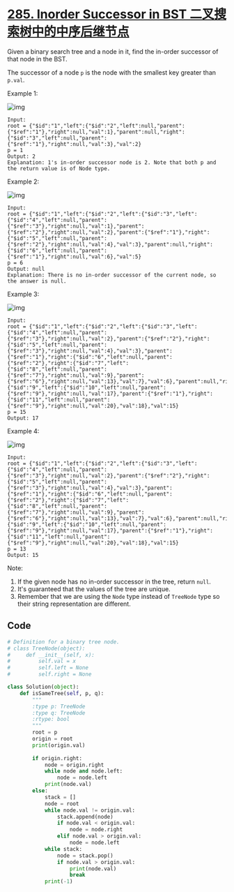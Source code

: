 # [285. Inorder Successor in BST 二叉搜索树中的中序后继节点](https://www.cnblogs.com/grandyang/p/5306162.html)

Given a binary search tree and a node in it, find the in-order successor of that node in the BST.

The successor of a node `p` is the node with the smallest key greater than `p.val`.

 

Example 1:

![img](https://assets.leetcode.com/uploads/2019/01/23/285_example_1.PNG)

```
Input: 
root = {"$id":"1","left":{"$id":"2","left":null,"parent":{"$ref":"1"},"right":null,"val":1},"parent":null,"right":{"$id":"3","left":null,"parent":{"$ref":"1"},"right":null,"val":3},"val":2}
p = 1
Output: 2
Explanation: 1's in-order successor node is 2. Note that both p and the return value is of Node type.
```

Example 2:

![img](https://assets.leetcode.com/uploads/2019/01/23/285_example_2.PNG)

```
Input: 
root = {"$id":"1","left":{"$id":"2","left":{"$id":"3","left":{"$id":"4","left":null,"parent":{"$ref":"3"},"right":null,"val":1},"parent":{"$ref":"2"},"right":null,"val":2},"parent":{"$ref":"1"},"right":{"$id":"5","left":null,"parent":{"$ref":"2"},"right":null,"val":4},"val":3},"parent":null,"right":{"$id":"6","left":null,"parent":{"$ref":"1"},"right":null,"val":6},"val":5}
p = 6
Output: null
Explanation: There is no in-order successor of the current node, so the answer is null.
```

Example 3:

![img](https://assets.leetcode.com/uploads/2019/02/02/285_example_34.PNG)

```
Input: 
root = {"$id":"1","left":{"$id":"2","left":{"$id":"3","left":{"$id":"4","left":null,"parent":{"$ref":"3"},"right":null,"val":2},"parent":{"$ref":"2"},"right":{"$id":"5","left":null,"parent":{"$ref":"3"},"right":null,"val":4},"val":3},"parent":{"$ref":"1"},"right":{"$id":"6","left":null,"parent":{"$ref":"2"},"right":{"$id":"7","left":{"$id":"8","left":null,"parent":{"$ref":"7"},"right":null,"val":9},"parent":{"$ref":"6"},"right":null,"val":13},"val":7},"val":6},"parent":null,"right":{"$id":"9","left":{"$id":"10","left":null,"parent":{"$ref":"9"},"right":null,"val":17},"parent":{"$ref":"1"},"right":{"$id":"11","left":null,"parent":{"$ref":"9"},"right":null,"val":20},"val":18},"val":15}
p = 15
Output: 17
```

Example 4:

![img](https://assets.leetcode.com/uploads/2019/02/02/285_example_34.PNG)

```
Input: 
root = {"$id":"1","left":{"$id":"2","left":{"$id":"3","left":{"$id":"4","left":null,"parent":{"$ref":"3"},"right":null,"val":2},"parent":{"$ref":"2"},"right":{"$id":"5","left":null,"parent":{"$ref":"3"},"right":null,"val":4},"val":3},"parent":{"$ref":"1"},"right":{"$id":"6","left":null,"parent":{"$ref":"2"},"right":{"$id":"7","left":{"$id":"8","left":null,"parent":{"$ref":"7"},"right":null,"val":9},"parent":{"$ref":"6"},"right":null,"val":13},"val":7},"val":6},"parent":null,"right":{"$id":"9","left":{"$id":"10","left":null,"parent":{"$ref":"9"},"right":null,"val":17},"parent":{"$ref":"1"},"right":{"$id":"11","left":null,"parent":{"$ref":"9"},"right":null,"val":20},"val":18},"val":15}
p = 13
Output: 15
```

 

Note:

1. If the given node has no in-order successor in the tree, return `null`.
2. It's guaranteed that the values of the tree are unique.
3. Remember that we are using the `Node` type instead of `TreeNode` type so their string representation are different.



## Code

```python
# Definition for a binary tree node.
# class TreeNode(object):
#     def __init__(self, x):
#         self.val = x
#         self.left = None
#         self.right = None

class Solution(object):
    def isSameTree(self, p, q):
        """
        :type p: TreeNode
        :type q: TreeNode
        :rtype: bool
        """
        root = p
        origin = root
        print(origin.val)
        
        if origin.right:
            node = origin.right
            while node and node.left:
                node = node.left
            print(node.val)
        else:
            stack = []
            node = root
            while node.val != origin.val:
                stack.append(node)
                if node.val < origin.val:
                    node = node.right
                elif node.val > origin.val:
                    node = node.left
            while stack:
                node = stack.pop()
                if node.val > origin.val:
                    print(node.val)
                    break
            print(-1)
```

